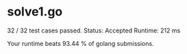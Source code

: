# solve1.go

32 / 32 test cases passed.
Status: Accepted
Runtime: 212 ms

Your runtime beats 93.44 % of golang submissions.

